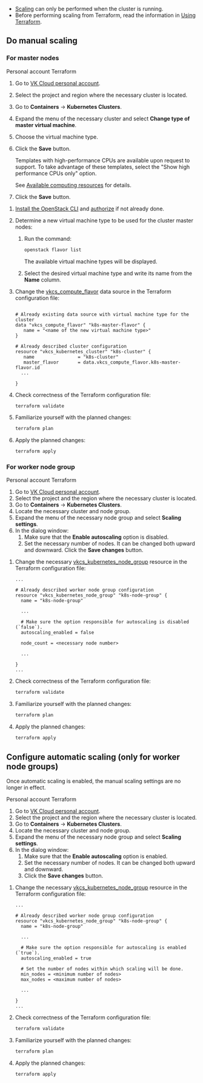 <warn>

- [Scaling](../../concepts/architecture/) can only be performed when the cluster is running.
- Before performing scaling from Terraform, read the information in [Using Terraform](../helpers/terraform-howto#features-of-using-terraform-to-manage-the-container-service).

</warn>

## Do manual scaling

### For master nodes

<tabs>
<tablist>
<tab>Personal account</tab>
<tab>Terraform</tab>
</tablist>
<tabpanel>

1. Go to [VK Cloud personal account](https://mcs.mail.ru/app/).
1. Select the project and region where the necessary cluster is located.
1. Go to **Containers** → **Kubernetes Clusters**.
1. Expand the menu of the necessary cluster and select **Change type of master virtual machine**.
1. Choose the virtual machine type.
1. Click the **Save** button.

   <info>

   Templates with high-performance CPUs are available upon request to support. To take advantage of these templates, select the "Show high performance CPUs only" option.

   See [Available computing resources](../../concepts/flavors#configuration-templates) for details.

   </info>

1. Click the **Save** button.

</tabpanel>
<tabpanel>

1. [Install the OpenStack CLI](../../../../additionals/account/project/cli/setup/) and [authorize](../../../../additionals/account/project/cli/authorization/) if not already done.

1. Determine a new virtual machine type to be used for the cluster master nodes:

   1. Run the command:

      ```bash
      openstack flavor list
      ```

      The available virtual machine types will be displayed.

   1. Select the desired virtual machine type and write its name from the **Name** column.

1. Change the [vkcs_compute_flavor](https://github.com/vk-cs/terraform-provider-vkcs/blob/master/docs/data-sources/vkcs_compute_flavor.md) data source in the Terraform configuration file:

   ```hcl

   # Already existing data source with virtual machine type for the cluster
   data "vkcs_compute_flavor" "k8s-master-flavor" {
      name = "<name of the new virtual machine type>"
   }

   # Already described cluster configuration
   resource "vkcs_kubernetes_cluster" "k8s-cluster" {
      name                = "k8s-cluster"
      master_flavor       = data.vkcs_compute_flavor.k8s-master-flavor.id
     ...

   }
   ```

1. Check correctness of the Terraform configuration file:

   ```bash
   terraform validate
   ```

1. Familiarize yourself with the planned changes:

   ```bash
   terraform plan
   ```

1. Apply the planned changes:

   ```bash
   terraform apply
   ```

</tabpanel>
</tabs>

### For worker node group

<tabs>
<tablist>
<tab>Personal account</tab>
<tab>Terraform</tab>
</tablist>
<tabpanel>

1. Go to [VK Cloud personal account](https://mcs.mail.ru/app/).
1. Select the project and the region where the necessary cluster is located.
1. Go to **Containers** → **Kubernetes Clusters**.
1. Locate the necessary cluster and node group.
1. Expand the menu of the necessary node group and select **Scaling settings**.
1. In the dialog window:
   1. Make sure that the **Enable autoscaling** option is disabled.
   1. Set the necessary number of nodes. It can be changed both upward and downward.
   Click the **Save changes** button.

</tabpanel>
<tabpanel>

1. Change the necessary [vkcs_kubernetes_node_group](https://github.com/vk-cs/terraform-provider-vkcs/blob/master/docs/resources/vkcs_kubernetes_node_group.md) resource in the Terraform configuration file:

   ```hcl
   ...

   # Already described worker node group configuration
   resource "vkcs_kubernetes_node_group" "k8s-node-group" {
     name = "k8s-node-group"

     ...

     # Make sure the option responsible for autoscaling is disabled (`false`).
     autoscaling_enabled = false

     node_count = <necessary node number>

     ...

   }
   ...
   ```

1. Check correctness of the Terraform configuration file:

   ```bash
   terraform validate
   ```

1. Familiarize yourself with the planned changes:

   ```bash
   terraform plan
   ```

1. Apply the planned changes:

   ```bash
   terraform apply
   ```

</tabpanel>
</tabs>

## Configure automatic scaling (only for worker node groups)

<warn>

Once automatic scaling is enabled, the manual scaling settings are no longer in effect.

</warn>

<tabs>
<tablist>
<tab>Personal account</tab>
<tab>Terraform</tab>
</tablist>
<tabpanel>

1. Go to [VK Cloud personal account](https://mcs.mail.ru/app/).
1. Select the project and the region where the necessary cluster is located.
1. Go to **Containers** → **Kubernetes Clusters**.
1. Locate the necessary cluster and node group.
1. Expand the menu of the necessary node group and select **Scaling settings**.
1. In the dialog window:
   1. Make sure that the **Enable autoscaling** option is enabled.
   1. Set the necessary number of nodes. It can be changed both upward and downward.
   1. Click the **Save changes** button.

</tabpanel>
<tabpanel>

1. Change the necessary [vkcs_kubernetes_node_group](https://github.com/vk-cs/terraform-provider-vkcs/blob/master/docs/resources/vkcs_kubernetes_node_group.md) resource in the Terraform configuration file:

   ```hcl
   ...

   # Already described worker node group configuration
   resource "vkcs_kubernetes_node_group" "k8s-node-group" {
     name = "k8s-node-group"

     ...

     # Make sure the option responsible for autoscaling is enabled (`true`).
     autoscaling_enabled = true

     # Set the number of nodes within which scaling will be done.
     min_nodes = <minimum number of nodes>
     max_nodes = <maximum number of nodes>

     ...

   }
   ...
   ```

1. Check correctness of the Terraform configuration file:

   ```bash
   terraform validate
   ```

1. Familiarize yourself with the planned changes:

   ```bash
   terraform plan
   ```

1. Apply the planned changes:

   ```bash
   terraform apply
   ```

</tabpanel>
</tabs>
